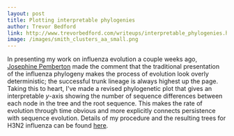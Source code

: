```yaml
---
layout: post
title: Plotting interpretable phylogenies
author: Trevor Bedford
link: http://www.trevorbedford.com/writeups/interpretable_phylogenies.html
image: /images/smith_clusters_aa_small.png
---
```


In presenting my work on influenza evolution a couple weeks ago, [Josephine Pemberton](http://wildevolution.biology.ed.ac.uk/jpemberton/pemberton.html) made the comment that the traditional presentation of the influenza phylogeny makes the process of evolution look overly deterministic; the successful trunk lineage is always highest up the page.  Taking this to heart, I've made a revised phylogenetic plot that gives an interpretable <i>y</i>-axis showing the number of sequence differences between each node in the tree and the root sequence.  This makes the rate of evolution through time obvious and more explicitly connects persistence with sequence evolution.  Details of my procedure and the resulting trees for H3N2 influenza can be found [here](http://www.trevorbedford.com/writeups/interpretable_phylogenies.html).

